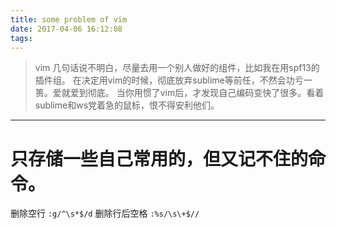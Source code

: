 ```yaml
---
title: some problem of vim
date: 2017-04-06 16:12:08
tags:
---
```

>vim 几句话说不明白，尽量去用一个别人做好的组件，比如我在用spf13的插件组。
在决定用vim的时候，彻底放弃sublime等前任，不然会功亏一篑。爱就爱到彻底。
当你用惯了vim后，才发现自己编码变快了很多。看着sublime和ws党着急的鼠标，恨不得安利他们。

- - -
# 只存储一些自己常用的，但又记不住的命令。
删除空行
`:g/^\s*$/d`
删除行后空格
`:%s/\s\+$//`
